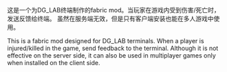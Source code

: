 这是一个为DG_LAB终端制作的fabric mod。当玩家在游戏内受到伤害/死亡时，发送反馈给终端。
虽然在服务端无效，但是只有客户端安装也能在多人游戏中使用。

This is a fabric mod designed for DG_LAB terminals. When a player is injured/killed in the game, send feedback to the terminal.
Although it is not effective on the server side, it can also be used in multiplayer games only when installed on the client side.
